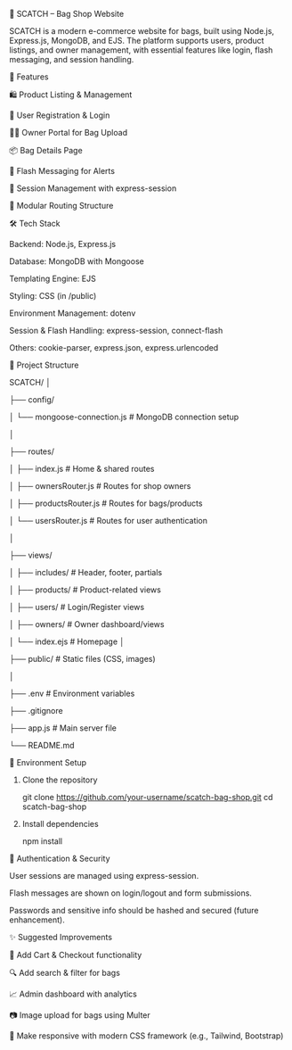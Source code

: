 👜 SCATCH – Bag Shop Website

SCATCH is a modern e-commerce website for bags, built using Node.js, Express.js, MongoDB, and EJS. The platform supports users, product listings, and owner management, with essential features like login, flash messaging, and session handling.

🚀 Features

🛍️ Product Listing & Management

👤 User Registration & Login

🧑‍💼 Owner Portal for Bag Upload

📦 Bag Details Page

💬 Flash Messaging for Alerts

🔐 Session Management with express-session

🧭 Modular Routing Structure

🛠️ Tech Stack

Backend: Node.js, Express.js

Database: MongoDB with Mongoose

Templating Engine: EJS

Styling: CSS (in /public)

Environment Management: dotenv

Session & Flash Handling: express-session, connect-flash

Others: cookie-parser, express.json, express.urlencoded

📁 Project Structure

SCATCH/
│

├── config/

│   └── mongoose-connection.js       # MongoDB connection setup

│

├── routes/

│   ├── index.js                     # Home & shared routes

│   ├── ownersRouter.js              # Routes for shop owners

│   ├── productsRouter.js            # Routes for bags/products

│   └── usersRouter.js               # Routes for user authentication

│

├── views/

│   ├── includes/                    # Header, footer, partials

│   ├── products/                    # Product-related views

│   ├── users/                       # Login/Register views

│   ├── owners/                      # Owner dashboard/views

│   └── index.ejs                    # Homepage
│

├── public/                          # Static files (CSS, images)

│

├── .env                             # Environment variables

├── .gitignore

├── app.js                           # Main server file

└── README.md


🔧 Environment Setup

1. Clone the repository
 
   git clone https://github.com/your-username/scatch-bag-shop.git
   cd scatch-bag-shop

2. Install dependencies
  
   npm install

🔐 Authentication & Security

User sessions are managed using express-session.

Flash messages are shown on login/logout and form submissions.

Passwords and sensitive info should be hashed and secured (future enhancement).

✨ Suggested Improvements

🛒 Add Cart & Checkout functionality

🔍 Add search & filter for bags

📈 Admin dashboard with analytics

📷 Image upload for bags using Multer

📱 Make responsive with modern CSS framework (e.g., Tailwind, Bootstrap)

    
